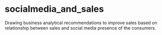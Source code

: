 # socialmedia_and_sales
Drawing business analytical recommendations to improve sales based on relationship between sales and social media presence of the consumers.

